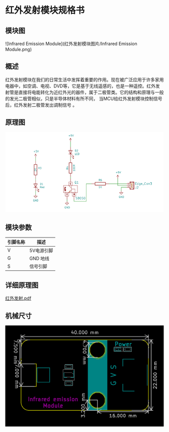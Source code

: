 # 红外发射模块规格书

## 模块图

![Infrared Emission Module](红外发射模块图片/Infrared Emission Module.png)

## 概述

​        红外发射模块在我们的日常生活中发挥着重要的作用。现在被广泛应用于许多家用电器中，如空调、电视、DVD等，它是基于无线遥感的，也是一种遥控。红外发射管是直接将电能转化为近红外光的器件，属于二极管类。它的结构和原理与一般的发光二极管相似，只是半导体材料有所不同， 当MCU给红外发射模块控制信号后，红外发射二极管发出调制信号 。

## 原理图

![7](红外发射模块图片/7.png)

## 模块参数

| 引脚名称 | 描述       |
| -------- | ---------- |
| V        | 5V电源引脚 |
| G        | GND 地线   |
| S        | 信号引脚   |

## 详细原理图

 [红外发射.pdf](红外发射模块图片\红外发射.pdf) 

## 机械尺寸

![5](红外发射模块图片/5.png)